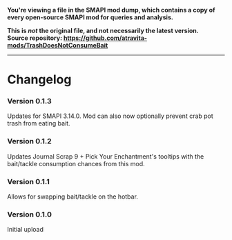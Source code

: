 **You're viewing a file in the SMAPI mod dump, which contains a copy of every open-source SMAPI mod
for queries and analysis.**

**This is _not_ the original file, and not necessarily the latest version.**  
**Source repository: https://github.com/atravita-mods/TrashDoesNotConsumeBait**

----

Changelog
===============

### Version 0.1.3

Updates for SMAPI 3.14.0. Mod can also now optionally prevent crab pot trash from eating bait.

### Version 0.1.2

Updates Journal Scrap 9 + Pick Your Enchantment's tooltips with the bait/tackle consumption chances from this mod.

### Version 0.1.1

Allows for swapping bait/tackle on the hotbar.

### Version 0.1.0

Initial upload